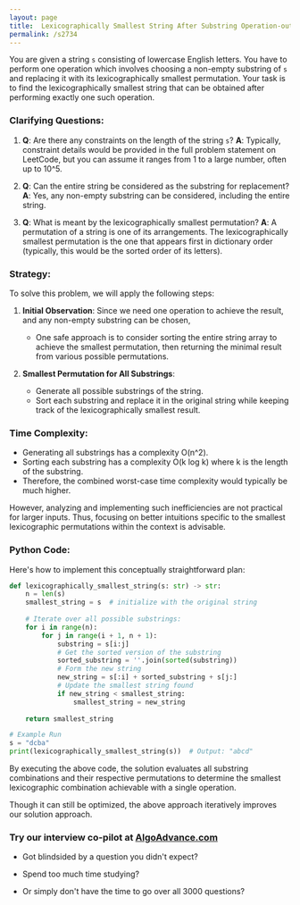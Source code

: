 ```yaml
---
layout: page
title:  Lexicographically Smallest String After Substring Operation-out
permalink: /s2734
---
```


You are given a string `s` consisting of lowercase English letters. You have to perform one operation which involves choosing a non-empty substring of `s` and replacing it with its lexicographically smallest permutation. Your task is to find the lexicographically smallest string that can be obtained after performing exactly one such operation.

### Clarifying Questions:

1. **Q**: Are there any constraints on the length of the string `s`?
   **A**: Typically, constraint details would be provided in the full problem statement on LeetCode, but you can assume it ranges from 1 to a large number, often up to 10^5.

2. **Q**: Can the entire string be considered as the substring for replacement?
   **A**: Yes, any non-empty substring can be considered, including the entire string.

3. **Q**: What is meant by the lexicographically smallest permutation?
   **A**: A permutation of a string is one of its arrangements. The lexicographically smallest permutation is the one that appears first in dictionary order (typically, this would be the sorted order of its letters).

### Strategy:

To solve this problem, we will apply the following steps:

1. **Initial Observation**:
   Since we need one operation to achieve the result, and any non-empty substring can be chosen,
   - One safe approach is to consider sorting the entire string array to achieve the smallest permutation, then returning the minimal result from various possible permutations.

2. **Smallest Permutation for All Substrings**:
   - Generate all possible substrings of the string.
   - Sort each substring and replace it in the original string while keeping track of the lexicographically smallest result.

### Time Complexity:

- Generating all substrings has a complexity O(n^2).
- Sorting each substring has a complexity O(k log k) where k is the length of the substring.
- Therefore, the combined worst-case time complexity would typically be much higher.

However, analyzing and implementing such inefficiencies are not practical for larger inputs. Thus, focusing on better intuitions specific to the smallest lexicographic permutations within the context is advisable.

### Python Code:

Here's how to implement this conceptually straightforward plan:

```python
def lexicographically_smallest_string(s: str) -> str:
    n = len(s)
    smallest_string = s  # initialize with the original string
    
    # Iterate over all possible substrings:
    for i in range(n):
        for j in range(i + 1, n + 1):
            substring = s[i:j]
            # Get the sorted version of the substring
            sorted_substring = ''.join(sorted(substring))
            # Form the new string
            new_string = s[:i] + sorted_substring + s[j:]
            # Update the smallest string found
            if new_string < smallest_string:
                smallest_string = new_string
    
    return smallest_string

# Example Run
s = "dcba"
print(lexicographically_smallest_string(s))  # Output: "abcd"
```

By executing the above code, the solution evaluates all substring combinations and their respective permutations to determine the smallest lexicographic combination achievable with a single operation. 

Though it can still be optimized, the above approach iteratively improves our solution approach.


### Try our interview co-pilot at [AlgoAdvance.com](https://algoAdvance.com)

- Got blindsided by a question you didn't expect?

- Spend too much time studying?

- Or simply don't have the time to go over all 3000 questions?

